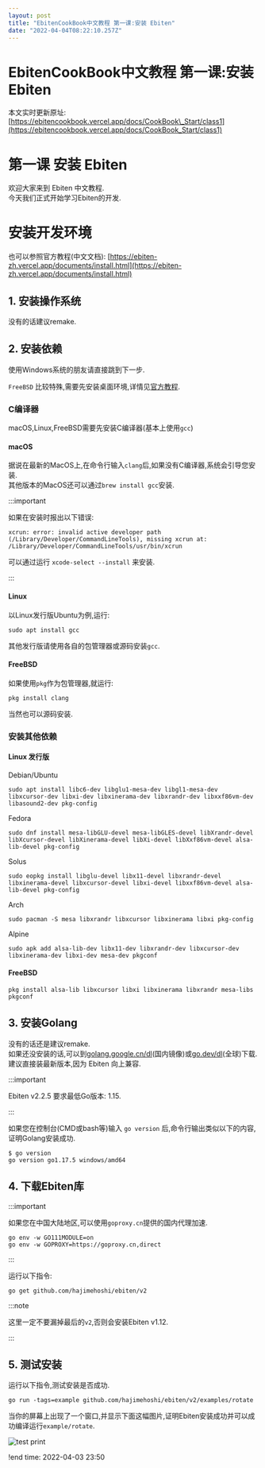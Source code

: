 ```yaml
---
layout: post
title: "EbitenCookBook中文教程 第一课:安装 Ebiten"
date: "2022-04-04T08:22:10.257Z"
---
```

EbitenCookBook中文教程 第一课:安装 Ebiten
================================

本文实时更新原址:[https://ebitencookbook.vercel.app/docs/CookBook\_Start/class1](https://ebitencookbook.vercel.app/docs/CookBook_Start/class1)

第一课 安装 Ebiten
=============

欢迎大家来到 Ebiten 中文教程.  
今天我们正式开始学习Ebiten的开发.

安装开发环境
======

也可以参照官方教程(中文文档): [https://ebiten-zh.vercel.app/documents/install.html](https://ebiten-zh.vercel.app/documents/install.html)

1\. 安装操作系统
----------

没有的话建议remake.

2\. 安装依赖
--------

使用Windows系统的朋友请直接跳到下一步.

`FreeBSD` 比较特殊,需要先安装桌面环境,详情见[官方教程](https://ebiten-zh.vercel.app/documents/install.html?os=freebsd).

### C编译器

macOS,Linux,FreeBSD需要先安装C编译器(基本上使用`gcc`)

#### macOS

据说在最新的MacOS上,在命令行输入`clang`后,如果没有C编译器,系统会引导您安装.  
其他版本的MacOS还可以通过`brew install gcc`安装.

:::important

如果在安装时报出以下错误:

    xcrun: error: invalid active developer path (/Library/Developer/CommandLineTools), missing xcrun at: /Library/Developer/CommandLineTools/usr/bin/xcrun
    

可以通过运行 `xcode-select --install` 来安装.

:::

#### Linux

以Linux发行版Ubuntu为例,运行:

    sudo apt install gcc
    

其他发行版请使用各自的包管理器或源码安装`gcc`.

#### FreeBSD

如果使用`pkg`作为包管理器,就运行:

    pkg install clang
    

当然也可以源码安装.

### 安装其他依赖

#### Linux 发行版

Debian/Ubuntu

    sudo apt install libc6-dev libglu1-mesa-dev libgl1-mesa-dev libxcursor-dev libxi-dev libxinerama-dev libxrandr-dev libxxf86vm-dev libasound2-dev pkg-config
Fedora

    sudo dnf install mesa-libGLU-devel mesa-libGLES-devel libXrandr-devel libXcursor-devel libXinerama-devel libXi-devel libXxf86vm-devel alsa-lib-devel pkg-config
Solus

    sudo eopkg install libglu-devel libx11-devel libxrandr-devel libxinerama-devel libxcursor-devel libxi-devel libxxf86vm-devel alsa-lib-devel pkg-config
Arch

    sudo pacman -S mesa libxrandr libxcursor libxinerama libxi pkg-config
Alpine

    sudo apk add alsa-lib-dev libx11-dev libxrandr-dev libxcursor-dev libxinerama-dev libxi-dev mesa-dev pkgconf

#### FreeBSD

    pkg install alsa-lib libxcursor libxi libxinerama libxrandr mesa-libs pkgconf
    

3\. 安装Golang
------------

没有的话还是建议remake.  
如果还没安装的话,可以到[golang.google.cn/dl](https://golang.google.cn/dl/)(国内镜像)或[go.dev/dl](https://go.dev/dl/)(全球)下载.  
建议直接装最新版本,因为 Ebiten 向上兼容.

:::important

Ebiten v2.2.5 要求最低Go版本: 1.15.

:::

如果您在控制台(CMD或bash等)输入 `go version` 后,命令行输出类似以下的内容,证明Golang安装成功.

    $ go version
    go version go1.17.5 windows/amd64
    

4\. 下载Ebiten库
-------------

:::important

如果您在中国大陆地区,可以使用`goproxy.cn`提供的国内代理加速.

    go env -w GO111MODULE=on
    go env -w GOPROXY=https://goproxy.cn,direct
    

:::

运行以下指令:

    go get github.com/hajimehoshi/ebiten/v2
    

:::note

这里一定不要漏掉最后的`v2`,否则会安装Ebiten v1.12.

:::

5\. 测试安装
--------

运行以下指令,测试安装是否成功.

    go run -tags=example github.com/hajimehoshi/ebiten/v2/examples/rotate
    

当你的屏幕上出现了一个窗口,并显示下面这幅图片,证明Ebiten安装成功并可以成功编译运行`example/rotate`.

![test print](https://ebiten-zh.vercel.app/images/rotate.png)

!end time: 2022-04-03 23:50
